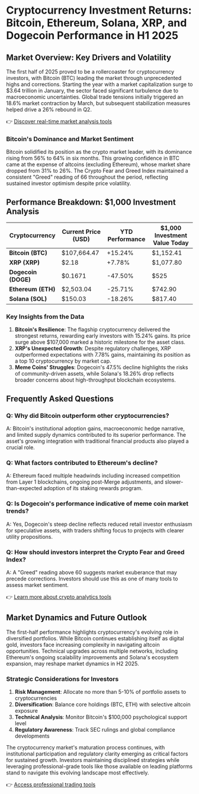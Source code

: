 # Cryptocurrency Investment Returns: Bitcoin, Ethereum, Solana, XRP, and Dogecoin Performance in H1 2025

## Market Overview: Key Drivers and Volatility

The first half of 2025 proved to be a rollercoaster for cryptocurrency investors, with Bitcoin (BTC) leading the market through unprecedented highs and corrections. Starting the year with a market capitalization surge to $3.64 trillion in January, the sector faced significant turbulence due to macroeconomic uncertainties. Global trade tensions initially triggered an 18.6% market contraction by March, but subsequent stabilization measures helped drive a 26% rebound in Q2.

👉 [Discover real-time market analysis tools](https://bit.ly/okx-bonus)

### Bitcoin's Dominance and Market Sentiment

Bitcoin solidified its position as the crypto market leader, with its dominance rising from 56% to 64% in six months. This growing confidence in BTC came at the expense of altcoins (excluding Ethereum), whose market share dropped from 31% to 26%. The Crypto Fear and Greed Index maintained a consistent "Greed" reading of 66 throughout the period, reflecting sustained investor optimism despite price volatility.

## Performance Breakdown: $1,000 Investment Analysis

| Cryptocurrency       | Current Price (USD) | YTD Performance | $1,000 Investment Value Today |
|----------------------|---------------------|-----------------|-------------------------------|
| **Bitcoin (BTC)**    | $107,664.47         | +15.24%         | $1,152.41                     |
| **XRP (XRP)**        | $2.18               | +7.78%          | $1,077.80                     |
| **Dogecoin (DOGE)**  | $0.1671             | -47.50%         | $525                          |
| **Ethereum (ETH)**   | $2,503.04           | -25.71%         | $742.90                       |
| **Solana (SOL)**     | $150.03             | -18.26%         | $817.40                       |

### Key Insights from the Data

1. **Bitcoin's Resilience**: The flagship cryptocurrency delivered the strongest returns, rewarding early investors with 15.24% gains. Its price surge above $107,000 marked a historic milestone for the asset class.
2. **XRP's Unexpected Growth**: Despite regulatory challenges, XRP outperformed expectations with 7.78% gains, maintaining its position as a top 10 cryptocurrency by market cap.
3. **Meme Coins' Struggles**: Dogecoin's 47.5% decline highlights the risks of community-driven assets, while Solana's 18.26% drop reflects broader concerns about high-throughput blockchain ecosystems.

## Frequently Asked Questions

### Q: Why did Bitcoin outperform other cryptocurrencies?
A: Bitcoin's institutional adoption gains, macroeconomic hedge narrative, and limited supply dynamics contributed to its superior performance. The asset's growing integration with traditional financial products also played a crucial role.

### Q: What factors contributed to Ethereum's decline?
A: Ethereum faced multiple headwinds including increased competition from Layer 1 blockchains, ongoing post-Merge adjustments, and slower-than-expected adoption of its staking rewards program.

### Q: Is Dogecoin's performance indicative of meme coin market trends?
A: Yes, Dogecoin's steep decline reflects reduced retail investor enthusiasm for speculative assets, with traders shifting focus to projects with clearer utility propositions.

### Q: How should investors interpret the Crypto Fear and Greed Index?
A: A "Greed" reading above 60 suggests market exuberance that may precede corrections. Investors should use this as one of many tools to assess market sentiment.

👉 [Learn more about crypto analytics tools](https://bit.ly/okx-bonus)

## Market Dynamics and Future Outlook

The first-half performance highlights cryptocurrency's evolving role in diversified portfolios. While Bitcoin continues establishing itself as digital gold, investors face increasing complexity in navigating altcoin opportunities. Technical upgrades across multiple networks, including Ethereum's ongoing scalability improvements and Solana's ecosystem expansion, may reshape market dynamics in H2 2025.

### Strategic Considerations for Investors

1. **Risk Management**: Allocate no more than 5-10% of portfolio assets to cryptocurrencies
2. **Diversification**: Balance core holdings (BTC, ETH) with selective altcoin exposure
3. **Technical Analysis**: Monitor Bitcoin's $100,000 psychological support level
4. **Regulatory Awareness**: Track SEC rulings and global compliance developments

The cryptocurrency market's maturation process continues, with institutional participation and regulatory clarity emerging as critical factors for sustained growth. Investors maintaining disciplined strategies while leveraging professional-grade tools like those available on leading platforms stand to navigate this evolving landscape most effectively.

👉 [Access professional trading tools](https://bit.ly/okx-bonus)